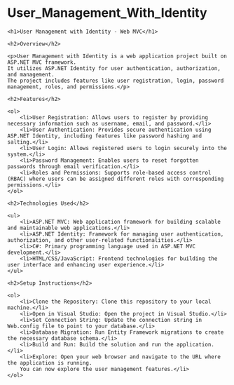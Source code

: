 # User_Management_With_Identity
<!DOCTYPE html>
<html lang="en">
<head>
    <meta charset="UTF-8">
    <meta name="viewport" content="width=device-width, initial-scale=1.0">
    <title>User Management with Identity - Web MVC</title>
</head>
<body>

    <h1>User Management with Identity - Web MVC</h1>

    <h2>Overview</h2>

    <p>User Management with Identity is a web application project built on ASP.NET MVC framework. 
    It utilizes ASP.NET Identity for user authentication, authorization, and management. 
    The project includes features like user registration, login, password management, roles, and permissions.</p>

    <h2>Features</h2>

    <ol>
        <li>User Registration: Allows users to register by providing necessary information such as username, email, and password.</li>
        <li>User Authentication: Provides secure authentication using ASP.NET Identity, including features like password hashing and salting.</li>
        <li>User Login: Allows registered users to login securely into the system.</li>
        <li>Password Management: Enables users to reset forgotten passwords through email verification.</li>
        <li>Roles and Permissions: Supports role-based access control (RBAC) where users can be assigned different roles with corresponding permissions.</li>
    </ol>

    <h2>Technologies Used</h2>

    <ul>
        <li>ASP.NET MVC: Web application framework for building scalable and maintainable web applications.</li>
        <li>ASP.NET Identity: Framework for managing user authentication, authorization, and other user-related functionalities.</li>
        <li>C#: Primary programming language used in ASP.NET MVC development.</li>
        <li>HTML/CSS/JavaScript: Frontend technologies for building the user interface and enhancing user experience.</li>
    </ul>

    <h2>Setup Instructions</h2>

    <ol>
        <li>Clone the Repository: Clone this repository to your local machine.</li>
        <li>Open in Visual Studio: Open the project in Visual Studio.</li>
        <li>Set Connection String: Update the connection string in Web.config file to point to your database.</li>
        <li>Database Migration: Run Entity Framework migrations to create the necessary database schema.</li>
        <li>Build and Run: Build the solution and run the application.</li>
        <li>Explore: Open your web browser and navigate to the URL where the application is running.
        You can now explore the user management features.</li>
    </ol>

    

    
</body>
</html>

